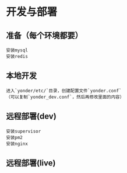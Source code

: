 # 开发与部署

## 准备（每个环境都要）
    安装mysql
    安装redis 
    

## 本地开发
    进入`yonder/etc/`目录，创建配置文件`yonder.conf`
    （可以复制`yonder_dev.conf`，然后再修改里面的内容）

## 远程部署(dev)
    安装supervisor
    安装pm2
    安装nginx

## 远程部署(live)

